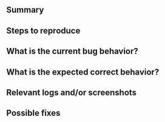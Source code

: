 ## Summary

<!-- Summarize the bug encountered concisely -->

## Steps to reproduce

<!-- How one can reproduce the issue - this is very important -->

## What is the current bug behavior?

<!-- What actually happens -->

## What is the expected correct behavior?

<!-- What you should see instead -->

## Relevant logs and/or screenshots

<!-- Paste any relevant logs - use code blocks (```) to format console output, logs, and code, as
it's very hard to read otherwise. -->

## Possible fixes

<!-- If you can, link to the line of code that might be responsible for the problem -->
